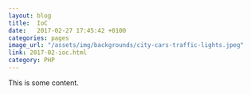 ```yaml
---
layout: blog
title:  IoC
date:   2017-02-27 17:45:42 +0100
categories: pages
image_url: "/assets/img/backgrounds/city-cars-traffic-lights.jpeg"
link: 2017-02-ioc.html
category: PHP
---
```


This is some content.
